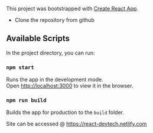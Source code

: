This project was bootstrapped with [Create React App](https://github.com/facebook/create-react-app).

* Clone the repository from github

## Available Scripts

In the project directory, you can run:

### `npm start`

Runs the app in the development mode.<br />
Open [http://localhost:3000](http://localhost:3000) to view it in the browser.

### `npm run build`

Builds the app for production to the `build` folder.<br />


Site can be accessed @ https://react-devtech.netlify.com